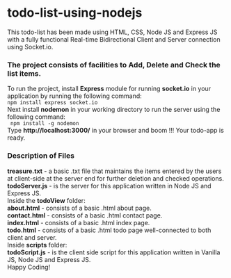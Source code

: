 # todo-list-using-nodejs
This todo-list has been made using HTML, CSS, Node JS and Express JS with a fully functional Real-time Bidirectional Client and Server connection using Socket.io.
### The project consists of facilities to Add, Delete and Check the list items.
To run the project, install **Express** module for running **socket.io** in your application by running the following command: <br>
`npm install express socket.io ` <br>
Next install **nodemon** in your working directory to run the server using the following command: <br>
` npm install -g nodemon` <br>
Type **http://localhost:3000/** in your browser and boom !!! Your todo-app is ready.
### Description of Files
**treasure.txt** - a basic .txt file that maintains the items entered by the users at client-side at the server end for further deletion and checked operations. <br>
**todoServer.js** - is the server for this application written in Node JS and Express JS. <br>
Inside the **todoView** folder: <br>
**about.html** - consists of a basic .html about page.<br>
**contact.html** - consists of a basic .html contact page.<br>
**index.html** - consists of a basic .html index page.<br>
**todo.html** - consists of a basic .html todo page well-connected to both client and server.<br>
Inside **scripts** folder: <br>
**todoScript.js** - is the client side script for this application written in Vanilla JS, Node JS and Express JS.<br>
Happy Coding!
